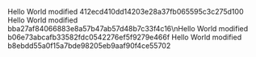 Hello World modified 412ecd410dd14203e28a37fb065595c3c275d100
Hello World modified bba27af84066883e8a57b47ab57d48b7c33f4c16\nHello World modified b06e73abcafb33582fdc0542276ef5f9279e466f
Hello World modified b8ebdd55a0f15a7bde98205eb9aaf90f4ce55702
